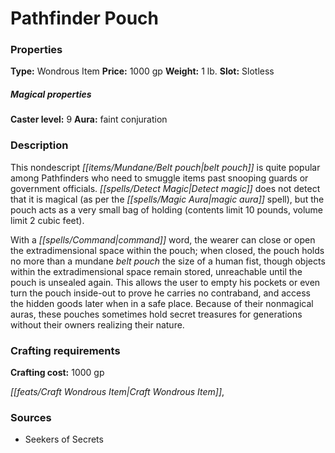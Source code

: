﻿---
Title: "Pathfinder Pouch"
Type: "Wondrous Item"
Price: "1000 gp"
Weight: "1 lb."
Slot: "Slotless"
Caster level: "9"
Aura: "faint conjuration"
Description: |
  "This nondescript belt pouch is quite popular among Pathfinders who need to smuggle items past snooping guards or government officials. _Detect magic_ does not detect that it is magical (as per the _magic aura_ spell), but the pouch acts as a very small _bag of holding_ (contents limit 10 pounds, volume limit 2 cubic feet).
  With a command word, the wearer can close or open the extradimensional space within the pouch; when closed, the pouch holds no more than a mundane belt pouch the size of a human fist, though objects within the extradimensional space remain stored, unreachable until the pouch is unsealed again. This allows the user to empty his pockets or even turn the pouch inside-out to prove he carries no contraband, and access the hidden goods later when in a safe place. Because of their nonmagical auras, these pouches sometimes hold secret treasures for generations without their owners realizing their nature."
Crafting cost: "1000 gp"
Sources: "['Seekers of Secrets']"
---

# Pathfinder Pouch

### Properties

**Type:** Wondrous Item **Price:** 1000 gp **Weight:** 1 lb. **Slot:** Slotless

##### Magical properties

**Caster level:** 9 **Aura:** faint conjuration

### Description

This nondescript _[[items/Mundane/Belt pouch|belt pouch]]_ is quite popular among Pathfinders who need to smuggle items past snooping guards or government officials. _[[spells/Detect Magic|Detect magic]]_ does not detect that it is magical (as per the _[[spells/Magic Aura|magic aura]]_ spell), but the pouch acts as a very small bag of holding (contents limit 10 pounds, volume limit 2 cubic feet).

With a _[[spells/Command|command]]_ word, the wearer can close or open the extradimensional space within the pouch; when closed, the pouch holds no more than a mundane _belt pouch_ the size of a human fist, though objects within the extradimensional space remain stored, unreachable until the pouch is unsealed again. This allows the user to empty his pockets or even turn the pouch inside-out to prove he carries no contraband, and access the hidden goods later when in a safe place. Because of their nonmagical auras, these pouches sometimes hold secret treasures for generations without their owners realizing their nature.

### Crafting requirements

**Crafting cost:** 1000 gp

_[[feats/Craft Wondrous Item|Craft Wondrous Item]]_,

### Sources

* Seekers of Secrets